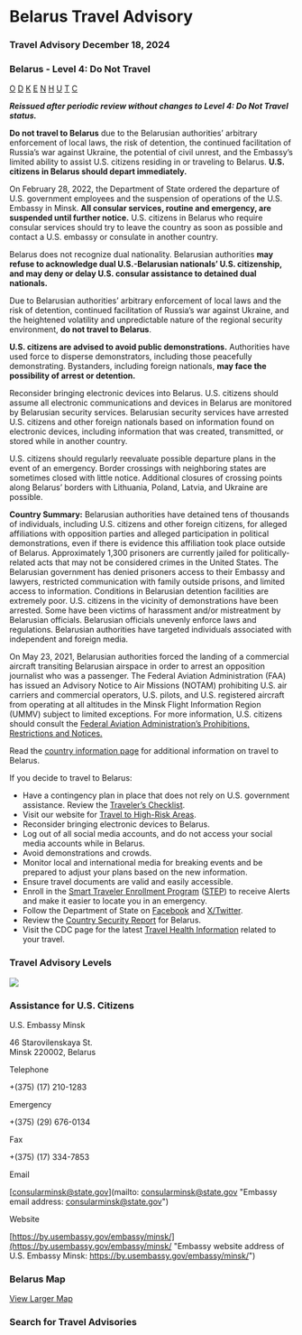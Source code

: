 # Belarus Travel Advisory

### Travel Advisory December 18, 2024

### Belarus - Level 4: Do Not Travel

[O](javascript:void(0); "Tool Tip: Other")
[D](javascript:void(0); "Tool Tip: Wrongful Detention")
[K](javascript:void(0); "Tool Tip: Kidnap and Hostage")
[E](javascript:void(0); "Tool Tip: Event")
[N](javascript:void(0); "Tool Tip: Disaster")
[H](javascript:void(0); "Tool Tip: Health")
[U](javascript:void(0); "Tool Tip: Civil Unrest")
[T](javascript:void(0); "Tool Tip: Terrorism")
[C](javascript:void(0); "Tool Tip: Crimes")

***Reissued after periodic review without changes to Level 4: Do Not Travel status.***

**Do not travel to Belarus** due to the Belarusian authorities’ arbitrary enforcement of local laws, the risk of detention, the continued facilitation of Russia’s war against Ukraine, the potential of civil unrest, and the Embassy’s limited ability to assist U.S. citizens residing in or traveling to Belarus. **U.S. citizens in Belarus should depart immediately.**

On February 28, 2022, the Department of State ordered the departure of U.S. government employees and the suspension of operations of the U.S. Embassy in Minsk. **All consular services, routine and emergency, are suspended until further notice.** U.S. citizens in Belarus who require consular services should try to leave the country as soon as possible and contact a U.S. embassy or consulate in another country.

Belarus does not recognize dual nationality. Belarusian authorities **may refuse to acknowledge dual U.S.-Belarusian nationals’ U.S. citizenship, and may deny or delay U.S. consular assistance to detained dual nationals.**

Due to Belarusian authorities’ arbitrary enforcement of local laws and the risk of detention, continued facilitation of Russia’s war against Ukraine, and the heightened volatility and unpredictable nature of the regional security environment, **do not travel to Belarus**.

**U.S. citizens are advised to avoid public demonstrations.** Authorities have used force to disperse demonstrators, including those peacefully demonstrating. Bystanders, including foreign nationals, **may face the possibility of arrest or detention.**

Reconsider bringing electronic devices into Belarus. U.S. citizens should assume all electronic communications and devices in Belarus are monitored by Belarusian security services. Belarusian security services have arrested U.S. citizens and other foreign nationals based on information found on electronic devices, including information that was created, transmitted, or stored while in another country.

U.S. citizens should regularly reevaluate possible departure plans in the event of an emergency. Border crossings with neighboring states are sometimes closed with little notice. Additional closures of crossing points along Belarus’ borders with Lithuania, Poland, Latvia, and Ukraine are possible.

**Country Summary:** Belarusian authorities have detained tens of thousands of individuals, including U.S. citizens and other foreign citizens, for alleged affiliations with opposition parties and alleged participation in political demonstrations, even if there is evidence this affiliation took place outside of Belarus. Approximately 1,300 prisoners are currently jailed for politically-related acts that may not be considered crimes in the United States. The Belarusian government has denied prisoners access to their Embassy and lawyers, restricted communication with family outside prisons, and limited access to information. Conditions in Belarusian detention facilities are extremely poor. U.S. citizens in the vicinity of demonstrations have been arrested. Some have been victims of harassment and/or mistreatment by Belarusian officials. Belarusian officials unevenly enforce laws and regulations. Belarusian authorities have targeted individuals associated with independent and foreign media.

On May 23, 2021, Belarusian authorities forced the landing of a commercial aircraft transiting Belarusian airspace in order to arrest an opposition journalist who was a passenger. The Federal Aviation Administration (FAA) has issued an Advisory Notice to Air Missions (NOTAM) prohibiting U.S. air carriers and commercial operators, U.S. pilots, and U.S. registered aircraft from operating at all altitudes in the Minsk Flight Information Region (UMMV) subject to limited exceptions. For more information, U.S. citizens should consult the [Federal Aviation Administration’s Prohibitions, Restrictions and Notices.](https://www.faa.gov/air_traffic/publications/us_restrictions)

Read the [country information page](https://travel.state.gov/content/travel/en/international-travel/International-Travel-Country-Information-Pages/Belarus.html) for additional information on travel to Belarus.

If you decide to travel to Belarus:

* Have a contingency plan in place that does not rely on U.S. government assistance. Review the [Traveler’s Checklist](https://travel.state.gov/content/travel/en/international-travel/before-you-go/travelers-checklist.html/).
* Visit our website for [Travel to High-Risk Areas](https://travel.state.gov/content/travel/en/international-travel/before-you-go/travelers-with-special-considerations/high-risk-travelers.html).
* Reconsider bringing electronic devices to Belarus.
* Log out of all social media accounts, and do not access your social media accounts while in Belarus.
* Avoid demonstrations and crowds.
* Monitor local and international media for breaking events and be prepared to adjust your plans based on the new information.
* Ensure travel documents are valid and easily accessible.
* Enroll in the [Smart Traveler Enrollment Program](https://travel.state.gov/content/travel/en/international-travel/before-you-go/step.html) ([STEP](https://step.state.gov/step/)) to receive Alerts and make it easier to locate you in an emergency.
* Follow the Department of State on [Facebook](https://www.facebook.com/travelgov) and [X/Twitter](https://twitter.com/StateDept?ref_src=twsrc%5Egoogle%7Ctwcamp%5Eserp%7Ctwgr%5Eauthor).
* Review the [Country Security Report](https://www.osac.gov/Country/Belarus/Detail) for Belarus.
* Visit the CDC page for the latest [Travel Health Information](https://wwwnc.cdc.gov/travel/destinations/list) related to your travel.

### Travel Advisory Levels

[![](/content/dam/NEWTravelAssets/images/travel-levelv1.svg)](/content/travel/en/international-travel/before-you-go/about-our-new-products.html "Travel Advisory Levels")

### Assistance for U.S. Citizens

U.S. Embassy Minsk

46 Starovilenskaya St.  
Minsk 220002, Belarus

Telephone

+(375) (17) 210-1283

Emergency

+(375) (29) 676-0134

Fax

+(375) (17) 334-7853

Email

[consularminsk@state.gov](mailto: consularminsk@state.gov "Embassy email address: consularminsk@state.gov")

Website

[https://by.usembassy.gov/embassy/minsk/](https://by.usembassy.gov/embassy/minsk/ "Embassy website address of U.S. Embassy Minsk: https://by.usembassy.gov/embassy/minsk/")

### Belarus Map

[View Larger Map](https://travelmaps.state.gov/TSGMap/?extent=17.826323538,49.296560829,40.848243629,56.555024853 "Map of Belarus")



### Search for Travel Advisories
